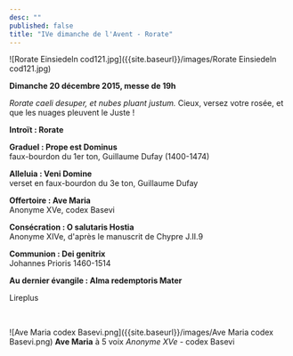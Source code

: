 ```yaml
---
desc: ""
published: false
title: "IVe dimanche de l'Avent - Rorate"
---
```


![Rorate Einsiedeln cod121.jpg]({{site.baseurl}}/images/Rorate Einsiedeln cod121.jpg)


**Dimanche 20 décembre 2015, messe de 19h**

*Rorate caeli desuper, et nubes pluant justum.*
Cieux, versez votre rosée, et que les nuages pleuvent le Juste !

**Introït : Rorate**

**Graduel : Prope est Dominus**  
faux-bourdon du 1er ton, Guillaume Dufay (1400-1474)

**Alleluia : Veni Domine**  
verset en faux-bourdon du 3e ton, Guillaume Dufay

**Offertoire : Ave Maria**  
Anonyme XVe, codex Basevi

**Consécration : O salutaris Hostia**  
Anonyme XIVe, d'après le manuscrit de Chypre J.II.9

**Communion : Dei genitrix**  
Johannes Prioris 1460-1514

**Au dernier évangile : Alma redemptoris Mater**

Lireplus

&nbsp;

![Ave Maria codex Basevi.png]({{site.baseurl}}/images/Ave Maria codex Basevi.png)
**Ave Maria** à 5 voix *Anonyme XVe* - codex Basevi  